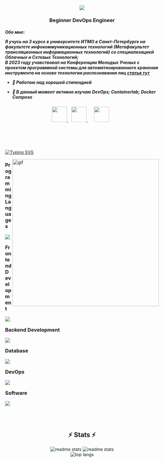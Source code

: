 <!--https://streak-stats.demolab.com/demo/-->
<!--https://readme-typing-svg.herokuapp.com/demo/-->

<h1 align="center">
    <img src="https://readme-typing-svg.herokuapp.com/?font=Righteous&size=35&color=8122F7&center=true&vCenter=true&width=400&height=70&duration=4000&lines=Hi+There!;I'm+ITMO+Student;">
</h1>

<h3 align="center">Beginner DevOps Engineer</h3>
<h5>
  <div>
    Обо мне:

Я учусь на 3 курсе в университете ИТМО в Санкт-Петербурге на факультете инфокоммуникационных технологий (Мегафакультет трансляционных информационных технологий) со специализацией Облачных и Сетевых Технологий;  
В 2023 году учавствовал на Конференции Молодых Ученых с проектом программной системы для автоматизированного хранения инструмента на основе технологии распознавания лиц <a href="https://kmu.itmo.ru/digests/article/10975"> статья тут </a>

    
  * 🔭 Работаю над хорошей стипендией
      
  * 🌱 В данный момент активно изучаю DevOps; Containerlab; Docker Compose
 
  </div>
</h5>

<div align="center"> 
  <a href="mailto:sir.fomin-job@yandex.ru" >
    <img src="https://icons.veryicon.com/png/Internet%20%26%20Web/Basic%20Round%20Social/yandex.png" width="50" height="50" />
  </a>
  <a href="https://t.me/defamine/" target="_blank" style="margin: 0 10px;">
    <img src="https://www.svgrepo.com/show/354443/telegram.svg" width="50" height="50" />  
  </a>
  <a href="https://vk.com/please__stand__up" style="margin: 0 10px;">
    <img src="https://www.svgrepo.com/show/331634/vk-v2.svg"  width="50" height="50">  
  </a>
</div>

<h1></h1>
<br></br>

<a href="https://git.io/typing-svg"><img src="https://readme-typing-svg.herokuapp.com?font=Righteous&size=35&duration=3500&pause=1000&color=8122F7&width=635&height=70&lines=Working+On;...;ERROR+404;sudo+reboot;%24%25465%24%24%5E%24%2549-2fekf0008-2309-%23%40w%23(*7dw6543hwq3674445679%23%23%24834232ndaem3242%25%23%24fesfe23%25;...;..." alt="Typing SVG" /></a>

<img align="right" src="https://media2.giphy.com/media/84SFZf1BKgzeny1WxQ/giphy.gif?cid=ecf05e4740jks6gw6d2cv8f46n2g9sbvkdb8j1jhj4ln24sm&ep=v1_gifs_search&rid=giphy.gif&ct=g" alt="gif" width="480" >

  
<h3>
  
  Programming Languages  
  
  <img align="up" src="https://skillicons.dev/icons?i=github,python,javascript,java"/><br>  

  Frontend Development  
  
  <img src="https://skillicons.dev/icons?i=html,css" /><br>  
  
  Backend Development  
  
  <img src="https://skillicons.dev/icons?i=nginx" /><br>  
  
  Database  
  
  <img src="https://skillicons.dev/icons?i=cassandra,mysql" /><br>  
  
  DevOps  
  
  <img src="https://skillicons.dev/icons?i=bash,docker,jenkins" /><br>  
  
  Software  
  
  <img src="https://skillicons.dev/icons?i=photoshop,blender,illustrator,c4d" /><br>  

</h3>

<br></br>
<h2 align="center">⚡ Stats ⚡</h2>


<div align=center>
    <img src="https://streak-stats.demolab.com/?user=DeFomin&theme=midnight-purple&hide_border=false" alt="readme stats" />  
    <img src="https://github-readme-stats.vercel.app/api?username=DeFomin&show_icons=true&theme=midnight-purple" alt="readme stats" />
</div>
<div align="center">
    <img src="https://github-readme-stats.vercel.app/api/top-langs/?username=DeFomin&layout=compact&theme=midnight-purple&hide_border=false" alt="top langs" />
</div>
